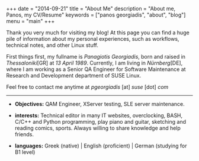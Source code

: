 +++
date = "2014-09-21"
title = "About Me"
description = "About me, Panos, my CV/Resume"
keywords = ["panos georgiadis", "about", "blog"]
menu = "main"
+++

Thank you very much for visiting my blog! At this page you can find a
huge pile of information about my personal experiences, such as workflows, technical notes,
and other Linux stuff.

First things first, my fullname is *Panagiotis Georgiadis*, born and raised in
*Thessaloniki*[GR] at *13 April 1989*. Currently, I am living in *Nürnberg*[DE],
where I am working as a Senior QA Engineer for Software Maintenance at Research and Development department of SUSE Linux.

Feel free to contact me anytime at *pgeorgiadis* [at] *suse* [dot] *com*

-------------------------------------------------------------------------------

+ **Objectives:** QAM Engineer, XServer testing, SLE server maintenance.

+ **interests:** Technical editor in many IT websites, overclocking, BASH,
  C/C++ and Python programming, play piano and guitar, sketching and reading comics, sports.
Always willing to share knowledge and help friends.

+ **languages:** Greek (native) | English (proficient) | German (studying for B1
level)

